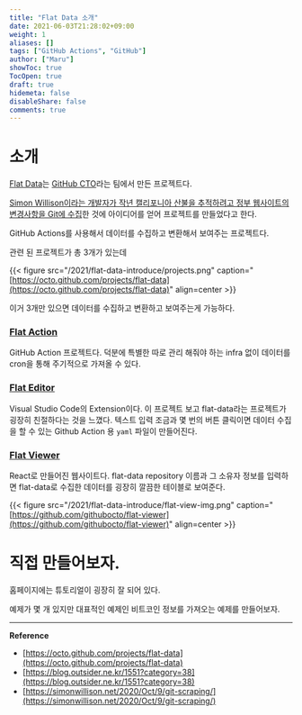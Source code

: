 ```yaml
---
title: "Flat Data 소개"
date: 2021-06-03T21:28:02+09:00
weight: 1
aliases: []
tags: ["GitHub Actions", "GitHub"]
author: ["Maru"]
showToc: true
TocOpen: true
draft: true
hidemeta: false
disableShare: false
comments: true
---
```


# 소개

[Flat Data](https://octo.github.com/projects/flat-data)는 [GitHub CTO](https://octo.github.com/)라는 팀에서 만든 프로젝트다.

[Simon Willison이라는 개발자가 작년 캘리포니아 산불을 추적하려고 정부 웹사이트의 변경사항을 Git에 수집](https://simonwillison.net/2020/Oct/9/git-scraping/)한 것에 아이디어를 얻어 프로젝트를 만들었다고 한다.

GitHub Actions를 사용해서 데이터를 수집하고 변환해서 보여주는 프로젝트다.

관련 된 프로젝트가 총 3개가 있는데

{{< figure src="/2021/flat-data-introduce/projects.png" caption="[https://octo.github.com/projects/flat-data](https://octo.github.com/projects/flat-data)" align=center >}}

이거 3개만 있으면 데이터를 수집하고 변환하고 보여주는게 가능하다.

### [Flat Action](https://github.com/marketplace/actions/flat-data)

GitHub Action 프로젝트다. 덕분에 특별한 따로 관리 해줘야 하는 infra 없이 데이터를 cron을 통해 주기적으로 가져올 수 있다.

### [Flat Editor](https://marketplace.visualstudio.com/items?itemName=GitHubOCTO.flat)

Visual Studio Code의 Extension이다. 이 프로젝트 보고 flat-data라는 프로젝트가 굉장히 친절하다는 것을 느꼈다. 텍스트 입력 조금과 몇 번의 버튼 클릭이면 데이터 수집을 할 수 있는 Github Action 용 `yaml` 파일이 만들어진다.

<!-- {{< video src="/2021/flat-data-introduce/step1.webm" >}} -->

### [Flat Viewer](https://github.com/githubocto/flat-viewer)

React로 만들어진 웹사이트다. flat-data repository 이름과 그 소유자 정보를 입력하면 flat-data로 수집한 데이터를 굉장히 깔끔한 테이블로 보여준다.

{{< figure src="/2021/flat-data-introduce/flat-view-img.png" caption="[https://github.com/githubocto/flat-viewer](https://github.com/githubocto/flat-viewer)" align=center >}}

# 직접 만들어보자.

홈페이지에는 튜토리얼이 굉장히 잘 되어 있다.

예제가 몇 개 있지만 대표적인 예제인 비트코인 정보를 가져오는 예제를 만들어보자.

---

**Reference**

- [https://octo.github.com/projects/flat-data](https://octo.github.com/projects/flat-data)
- [https://blog.outsider.ne.kr/1551?category=38](https://blog.outsider.ne.kr/1551?category=38)
- [https://simonwillison.net/2020/Oct/9/git-scraping/](https://simonwillison.net/2020/Oct/9/git-scraping/)

